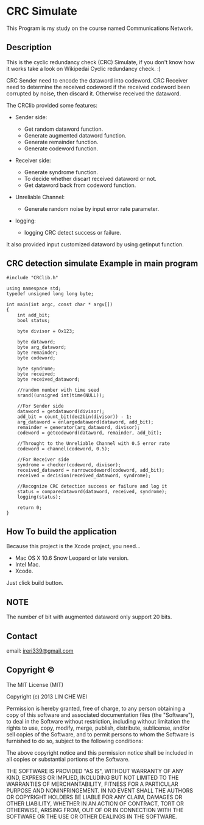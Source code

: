 # CRC Simulate

This Program is my study on the course named Communications Network.

## Description 

This is the cyclic redundancy check (CRC) Simulate, if you don't know how it works take a look on Wikipedai Cyclic redundancy check. :)

CRC Sender need to encode the dataword into codeword.
CRC Receiver need to determine the received codeword if the received codeword been corrupted by noise, then discard it. Otherwise received the dataword.

The CRClib provided some features:

* Sender side:
    * Get random dataword function.
    * Generate augmented dataword function.
    * Generate remainder function.
    * Generate codeword function.

* Receiver side:
    * Generate syndrome function.
    * To decide whether discart received dataword or not.
    * Get dataword back from codeword function.

* Unreliable Channel:
    * Generate random noise by input error rate parameter.

* logging:
    * logging CRC detect success or failure.

It also provided input customized dataword by using getinput function.

## CRC detection simulate Example in main program

    #include "CRClib.h"

    using namespace std;
    typedef unsigned long long byte;

    int main(int argc, const char * argv[])
    {
        int add_bit;
        bool status;
        
        byte divisor = 0x123;
        
        byte dataword;
        byte arg_dataword;
        byte remainder;
        byte codeword;

        byte syndrome;
        byte received;
        byte received_dataword;

        //random number with time seed
        srand((unsigned int)time(NULL));
        
        //For Sender side
        dataword = getdataword(divisor);
        add_bit = count_bit(dec2bin(divisor)) - 1;
        arg_dataword = enlargedataword(dataword, add_bit);
        remainder = generator(arg_dataword, divisor);
        codeword = getcodeword(dataword, remainder, add_bit);

        //Throught to the Unreliable Channel with 0.5 error rate
        codeword = channel(codeword, 0.5);

        //For Receiver side
        syndrome = checker(codeword, divisor);
        received_dataword = narrowcodeword(codeword, add_bit);
        received = decision(received_dataword, syndrome);

        //Recognize CRC detection success or failure and log it
        status = comparedataword(dataword, received, syndrome);
        logging(status);

        return 0;
    }

## How To build the application

Because this project is the Xcode project, you need...

* Mac OS X 10.6 Snow Leopard or late version.
* Intel Mac.
* Xcode.

Just click build button.

## NOTE

The number of bit with augmented dataword only support 20 bits.

## Contact

email: ireri339@gmail.com

## Copyright ©

The MIT License (MIT)

Copyright (c) 2013 LIN CHE WEI

Permission is hereby granted, free of charge, to any person obtaining a copy
of this software and associated documentation files (the "Software"), to deal
in the Software without restriction, including without limitation the rights
to use, copy, modify, merge, publish, distribute, sublicense, and/or sell
copies of the Software, and to permit persons to whom the Software is
furnished to do so, subject to the following conditions:

The above copyright notice and this permission notice shall be included in
all copies or substantial portions of the Software.

THE SOFTWARE IS PROVIDED "AS IS", WITHOUT WARRANTY OF ANY KIND, EXPRESS OR
IMPLIED, INCLUDING BUT NOT LIMITED TO THE WARRANTIES OF MERCHANTABILITY,
FITNESS FOR A PARTICULAR PURPOSE AND NONINFRINGEMENT. IN NO EVENT SHALL THE
AUTHORS OR COPYRIGHT HOLDERS BE LIABLE FOR ANY CLAIM, DAMAGES OR OTHER
LIABILITY, WHETHER IN AN ACTION OF CONTRACT, TORT OR OTHERWISE, ARISING FROM,
OUT OF OR IN CONNECTION WITH THE SOFTWARE OR THE USE OR OTHER DEALINGS IN
THE SOFTWARE.


